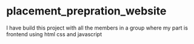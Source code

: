 # placement_prepration_website
I have build this project with all the members in a group where my part is frontend using html css and javascript
